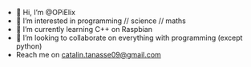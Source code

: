 - 👋 Hi, I’m @OPiElix
- 👀 I’m interested in programming // science //
     maths
- 🌱 I’m currently learning C++ on Raspbian
- 💞️ I’m looking to collaborate on everything with programming (except python)
- Reach me on catalin.tanasse09@gmail.com

<!---
OPiElix/OPiElix is a ✨ special ✨ repository because its `README.md` (this file) appears on your GitHub profile.
You can click the Preview link to take a look at your changes.
--->
